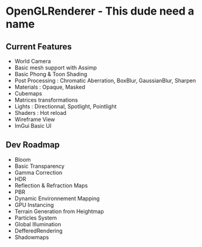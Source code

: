 # OpenGLRenderer - This dude need a name

## Current Features
- World Camera
- Basic mesh support with Assimp
- Basic Phong & Toon Shading
- Post Processing : Chromatic Aberration, BoxBlur, GaussianBlur, Sharpen
- Materials : Opaque, Masked
- Cubemaps
- Matrices transformations
- Lights : Directionnal, Spotlight, Pointlight
- Shaders : Hot reload
- Wireframe View
- ImGui Basic UI

## Dev Roadmap
- Bloom
- Basic Transparency
- Gamma Correction
- HDR
- Reflection & Refraction Maps
- PBR
- Dynamic Environnement Mapping
- GPU Instancing
- Terrain Generation from Heightmap
- Particles System
- Global Illumination
- DefferedRendering
- Shadowmaps